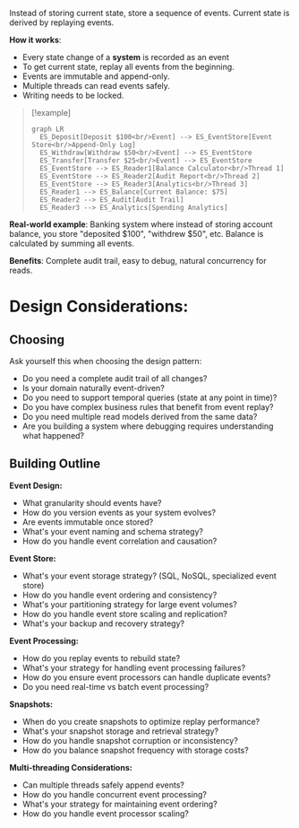Instead of storing current state, store a sequence of events. Current state is derived by replaying events.

**How it works**:
- Every state change of a **system** is recorded as an event
- To get current state, replay all events from the beginning.
- Events are immutable and append-only.
- Multiple threads can read events safely.
- Writing needs to be locked.

> [!example]
> ```mermaid
> graph LR
>	ES_Deposit[Deposit $100<br/>Event] --> ES_EventStore[Event Store<br/>Append-Only Log] 
>	ES_Withdraw[Withdraw $50<br/>Event] --> ES_EventStore
>	ES_Transfer[Transfer $25<br/>Event] --> ES_EventStore 
>	ES_EventStore --> ES_Reader1[Balance Calculator<br/>Thread 1]
>	ES_EventStore --> ES_Reader2[Audit Report<br/>Thread 2]
>	ES_EventStore --> ES_Reader3[Analytics<br/>Thread 3]
>	ES_Reader1 --> ES_Balance[Current Balance: $75]
>	ES_Reader2 --> ES_Audit[Audit Trail]
>	ES_Reader3 --> ES_Analytics[Spending Analytics]
> ```

**Real-world example**: Banking system where instead of storing account balance, you store "deposited $100", "withdrew $50", etc. Balance is calculated by summing all events.

**Benefits**: Complete audit trail, easy to debug, natural concurrency for reads.

# Design Considerations:

## Choosing 
Ask yourself this when choosing the design pattern:
- Do you need a complete audit trail of all changes?
- Is your domain naturally event-driven?
- Do you need to support temporal queries (state at any point in time)?
- Do you have complex business rules that benefit from event replay?
- Do you need multiple read models derived from the same data?
- Are you building a system where debugging requires understanding what happened?

## Building Outline
**Event Design:**
- What granularity should events have?
- How do you version events as your system evolves?
- Are events immutable once stored?
- What's your event naming and schema strategy?
- How do you handle event correlation and causation?

**Event Store:**
- What's your event storage strategy? (SQL, NoSQL, specialized event store)
- How do you handle event ordering and consistency?
- What's your partitioning strategy for large event volumes?
- How do you handle event store scaling and replication?
- What's your backup and recovery strategy?

**Event Processing:**
- How do you replay events to rebuild state?
- What's your strategy for handling event processing failures?
- How do you ensure event processors can handle duplicate events?
- Do you need real-time vs batch event processing?

**Snapshots:**
- When do you create snapshots to optimize replay performance?
- What's your snapshot storage and retrieval strategy?
- How do you handle snapshot corruption or inconsistency?
- How do you balance snapshot frequency with storage costs?

**Multi-threading Considerations:**
- Can multiple threads safely append events?
- How do you handle concurrent event processing?
- What's your strategy for maintaining event ordering?
- How do you handle event processor scaling?